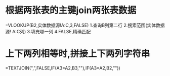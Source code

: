 # 根据两张表的主键join两张表数据
=VLOOKUP(B2,实体数据源!A:C,3,FALSE)
1.查询B列第二行
2.搜索范围(实体数据源! A:C列)
3.填充哪一列
4.FALSE,精确匹配

# 上下两列相等时,拼接上下两列字符串
=TEXTJOIN(",",FALSE,IF(A3=A2,B3,""),IF(A3=A2,B2,""))